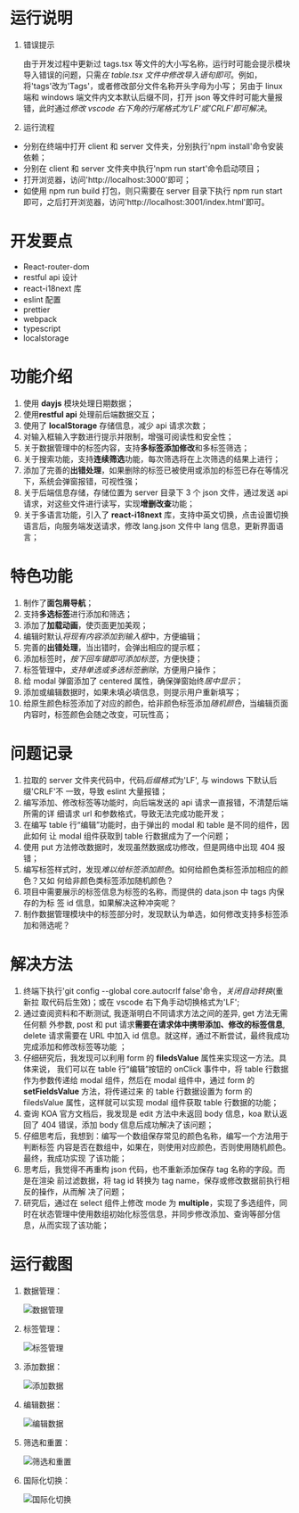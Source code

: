 # 运行说明

1. 错误提示

   由于开发过程中更新过 tags.tsx 等文件的大小写名称，运行时可能会提示模块导入错误的问题，只需*在 table.tsx 文件中修改导入语句即可*。例如，将'tags'改为'Tags'，或者修改部分文件名称开头字母为小写；
   另由于 linux 端和 windows 端文件内文本默认后缀不同，打开 json 等文件时可能大量报错，此时通过*修改 vscode 右下角的行尾格式为'LF'或'CRLF'即可解决*。

2. 运行流程

- 分别在终端中打开 client 和 server 文件夹，分别执行'npm install'命令安装依赖；
- 分别在 client 和 server 文件夹中执行'npm run start'命令启动项目；
- 打开浏览器，访问'http://localhost:3000'即可；
- 如使用 npm run build 打包，则只需要在 server 目录下执行 npm run start 即可，之后打开浏览器，访问'http://localhost:3001/index.html'即可。

# 开发要点

- React-router-dom
- restful api 设计
- react-i18next 库
- eslint 配置
- prettier
- webpack
- typescript
- localstorage

# 功能介绍

1. 使用 **dayjs** 模块处理日期数据；
2. 使用**restful api** 处理前后端数据交互；
3. 使用了 **localStorage** 存储信息，减少 api 请求次数；
4. 对输入框输入字数进行提示并限制，增强可阅读性和安全性；
5. 关于数据管理中的标签内容，支持**多标签添加修改**和多标签筛选；
6. 关于搜索功能，支持**连续筛选**功能，每次筛选将在上次筛选的结果上进行；
7. 添加了完善的**出错处理**，如果删除的标签已被使用或添加的标签已存在等情况下，系统会弹窗报错，可视性强；
8. 关于后端信息存储，存储位置为 server 目录下 3 个 json 文件，通过发送 api 请求，对这些文件进行读写，实现**增删改查**功能；
9. 关于多语言功能，引入了 **react-i18next** 库，支持中英文切换，点击设置切换语言后，向服务端发送请求，修改 lang.json 文件中 lang 信息，更新界面语言；

# 特色功能

1. 制作了**面包屑导航**；
2. 支持**多选标签**进行添加和筛选；
3. 添加了**加载动画**，使页面更加美观；
4. 编辑时默认*将现有内容添加到输入框*中，方便编辑；
5. 完善的**出错处理**，当出错时，会弹出相应的提示框；
6. 添加标签时，_按下回车键即可添加标签_，方便快捷；
7. 标签管理中，_支持单选或多选标签删除_，方便用户操作；
8. 给 modal 弹窗添加了 centered 属性，确保弹窗始终*居中显示*；
9. 添加或编辑数据时，如果未填必填信息，则提示用户重新填写；
10. 给原生颜色标签添加了对应的颜色，给非颜色标签添加*随机颜色*，当编辑页面内容时，标签颜色会随之改变，可玩性高；

# 问题记录

1. 拉取的 server 文件夹代码中，代码*后缀格式*为'LF', 与 windows 下默认后缀'CRLF'不
   一致，导致 eslint 大量报错；
2. 编写添加、修改标签等功能时，向后端发送的 api 请求一直报错，不清楚后端所需的详
   细请求 url 和参数格式，导致无法完成功能开发；
3. 在编写 table 行“编辑”功能时，由于弹出的 modal 和 table 是不同的组件，因此如何
   让 modal 组件获取到 table 行数据成为了一个问题；
4. 使用 put 方法修改数据时，发现虽然数据成功修改，但是网络中出现 404 报错；
5. 编写标签样式时，发现*难以给标签添加颜色*。如何给颜色类标签添加相应的颜色？又如
   何给非颜色类标签添加随机颜色？
6. 项目中需要展示的标签信息为标签的名称，而提供的 data.json 中 tags 内保存的为标
   签 id 信息，如果解决这种冲突呢？
7. 制作数据管理模块中的标签部分时，发现默认为单选，如何修改支持多标签添加和筛选呢？

# 解决方法

1. 终端下执行'git config --global core.autocrlf false'命令，_关闭自动转换_(重新拉
   取代码后生效)；或在 vscode 右下角手动切换格式为'LF';
2. 通过查阅资料和不断测试, 我逐渐明白不同请求方法之间的差异, get 方法无需任何额
   外参数, post 和 put 请求**需要在请求体中携带添加、修改的标签信息**, delete 请求需要在
   URL 中加入 id 信息。就这样，通过不断尝试，最终我成功完成添加和修改标签等功能
   ；
3. 仔细研究后，我发现可以利用 form 的 **filedsValue** 属性来实现这一方法。具体来说，
   我们可以在 table 行“编辑”按钮的 onClick 事件中，将 table 行数据作为参数传递给
   modal 组件，然后在 modal 组件中，通过 form 的 **setFieldsValue** 方法，将传递过来
   的 table 行数据设置为 form 的 filedsValue 属性，这样就可以实现 modal 组件获取
   table 行数据的功能；
4. 查询 KOA 官方文档后，我发现是 edit 方法中未返回 body 信息，koa 默认返回了 404
   错误，添加 body 信息后成功解决了该问题；
5. 仔细思考后，我想到：编写一个数组保存常见的颜色名称，编写一个方法用于判断标签
   内容是否在数组中，如果在，则使用对应颜色，否则使用随机颜色。最终，我成功实现
   了该功能；
6. 思考后，我觉得不再重构 json 代码，也不重新添加保存 tag 名称的字段。而是在渲染
   前过滤数据，将 tag id 转换为 tag name，保存或修改数据前执行相反的操作，从而解
   决了问题；
7. 研究后，通过在 select 组件上修改 mode 为 **multiple**，实现了多选组件，同时在状态管理中使用数组初始化标签信息，并同步修改添加、查询等部分信息，从而实现了该功能；

# 运行截图

1. 数据管理：

   ![数据管理](./client/src/assets/dataManagement.png)

2. 标签管理：

   ![标签管理](./client/src/assets/tagsManagement.png)

3. 添加数据：

   ![添加数据](./client/src/assets/addContent.png)

4. 编辑数据：

   ![编辑数据](./client/src/assets/editContent.png)

5. 筛选和重置：

   ![筛选和重置](./client/src/assets/queryAndReset.png)

6. 国际化切换：

   ![国际化切换](./client/src/assets/toggleLanguage.png)
